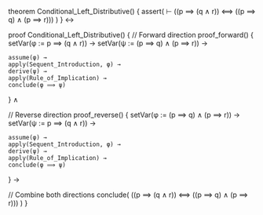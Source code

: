 theorem Conditional_Left_Distributive() {
  assert(
    ⊢ ((p ⟹ (q ∧ r)) ⟺ ((p ⟹ q) ∧ (p ⟹ r)))
  )
} ↔

proof Conditional_Left_Distributive() {
  // Forward direction
  proof_forward() {
    setVar(φ := p ⟹ (q ∧ r)) →
    setVar(ψ := (p ⟹ q) ∧ (p ⟹ r)) →
    
    assume(φ) →
    apply(Sequent_Introduction, φ) →
    derive(ψ) →
    apply(Rule_of_Implication) →
    conclude(φ ⟹ ψ)
  } ∧

  // Reverse direction
  proof_reverse() {
    setVar(φ := (p ⟹ q) ∧ (p ⟹ r)) →
    setVar(ψ := p ⟹ (q ∧ r)) →
    
    assume(φ) →
    apply(Sequent_Introduction, φ) →
    derive(ψ) →
    apply(Rule_of_Implication) →
    conclude(φ ⟹ ψ)
  } →

  // Combine both directions
  conclude(
    ((p ⟹ (q ∧ r)) ⟺ ((p ⟹ q) ∧ (p ⟹ r)))
  )
}